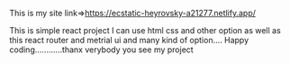This is my site link=>https://ecstatic-heyrovsky-a21277.netlify.app/

This is simple react project I can use html css and other option as well as this react router and metrial ui and many kind of option.... Happy coding............thanx verybody you see my project